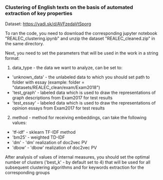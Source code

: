### Clustering of English texts on the basis of automated extraction of key properties

Dataset: https://yadi.sk/d/AVFzedaVtSporg 

To ran the code, you need to download the corresponding jupyter notebook "REALEC_clustering.ipynb" and unzip the dataset "REALEC_cleaned.zip" in the same directory.

Next, you need to set the parameters that will be used in the work in a string format:

1. data_type - the data we want to analyze, can be set to:
* 'unknown_data' - the unlabeled data to which you should set path to folder with essay
(example: folder = "datasets/REALEC_clean/exam/Exam2018")
* 'test_graph' - labeled data which is used to draw the representations of graph descriptions from Exam2017 for test results
* 'test_essay' - labeled data which is used to draw the representations of opinion essays from Exam2017 for test results

2. method - method for receiving embeddings, can take the following values:
* 'tf-idf' - sklearn TF-IDF method
* 'bm25' - weighted TD-IDF
* 'dm' - 'dm' realization of doc2vec PV
* 'dbow' - 'dbow' realization of doc2vec PV

After analysis of values of internal measures, you should set the optimal number of clusters ('best_k' - by default set to 4) that will be used for all subsequent clustering algorithms and for keywords extraction for the corresponding groups 

